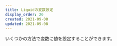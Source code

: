 ```yaml
---
title: Liquidの変数設定
display_order: 20
created: 2021-09-08
updated: 2021-09-08
---
```

いくつかの方法で変数に値を設定することができます。

